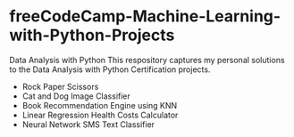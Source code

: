 # freeCodeCamp-Machine-Learning-with-Python-Projects
Data Analysis with Python
This respository captures my personal solutions to the Data Analysis with Python Certification projects.
* Rock Paper Scissors
* Cat and Dog Image Classifier
* Book Recommendation Engine using KNN
* Linear Regression Health Costs Calculator
* Neural Network SMS Text Classifier
